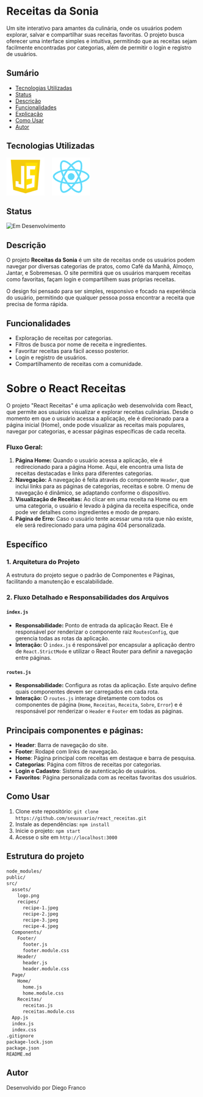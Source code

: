 # Receitas da Sonia

Um site interativo para amantes da culinária, onde os usuários podem explorar, salvar e compartilhar suas receitas favoritas. O projeto busca oferecer uma interface simples e intuitiva, permitindo que as receitas sejam facilmente encontradas por categorias, além de permitir o login e registro de usuários.

<!-- ## Interface

<div align="center">
  <img src="img/logo.png" alt="Imagem do Projeto" width="100">
</div> -->

## Sumário

- [Tecnologias Utilizadas](#tecnologias-utilizadas)
- [Status](#status)
- [Descrição](#descrição)
- [Funcionalidades](#funcionalidades)
- [Explicação](#explicação)
- [Como Usar](#como-usar)
- [Autor](#autor)

## Tecnologias Utilizadas

<div style="display: flex; flex-direction: row;">
  <div style="margin-right: 20px; display: flex; justify-content: flex-start;">
    <img src="public/js.png" alt="Logo Linguagem" width="100"/>
  </div>
  <div style="margin-right: 20px; display: flex; justify-content: flex-start;">
    <img src="public/react.png" alt="Logo Linguagem" width="100"/>
  </div>
</div>

## Status

![Em Desenvolvimento](http://img.shields.io/static/v1?label=STATUS&message=EM%20DESENVOLVIMENTO&color=RED&style=for-the-badge)

## Descrição

O projeto **Receitas da Sonia** é um site de receitas onde os usuários podem navegar por diversas categorias de pratos, como Café da Manhã, Almoço, Jantar, e Sobremesas. O site permitirá que os usuários marquem receitas como favoritas, façam login e compartilhem suas próprias receitas.

O design foi pensado para ser simples, responsivo e focado na experiência do usuário, permitindo que qualquer pessoa possa encontrar a receita que precisa de forma rápida.

## Funcionalidades

- Exploração de receitas por categorias.
- Filtros de busca por nome de receita e ingredientes.
- Favoritar receitas para fácil acesso posterior.
- Login e registro de usuários.
- Compartilhamento de receitas com a comunidade.

# Sobre o React Receitas

O projeto "React Receitas" é uma aplicação web desenvolvida com React, que permite aos usuários visualizar e explorar receitas culinárias. Desde o momento em que o usuário acessa a aplicação, ele é direcionado para a página inicial (Home), onde pode visualizar as receitas mais populares, navegar por categorias, e acessar páginas específicas de cada receita.

### Fluxo Geral:

1. **Página Home:** Quando o usuário acessa a aplicação, ele é redirecionado para a página Home. Aqui, ele encontra uma lista de receitas destacadas e links para diferentes categorias.
2. **Navegação:** A navegação é feita através do componente `Header`, que inclui links para as páginas de categorias, receitas e sobre. O menu de navegação é dinâmico, se adaptando conforme o dispositivo.
3. **Visualização de Receitas:** Ao clicar em uma receita na Home ou em uma categoria, o usuário é levado à página da receita específica, onde pode ver detalhes como ingredientes e modo de preparo.
4. **Página de Erro:** Caso o usuário tente acessar uma rota que não existe, ele será redirecionado para uma página 404 personalizada.

## Específico

### 1. Arquitetura do Projeto

A estrutura do projeto segue o padrão de Componentes e Páginas, facilitando a manutenção e escalabilidade.

### 2. Fluxo Detalhado e Responsabilidades dos Arquivos

#### `index.js`

- **Responsabilidade:** Ponto de entrada da aplicação React. Ele é responsável por renderizar o componente raiz `RoutesConfig`, que gerencia todas as rotas da aplicação.
- **Interação:** O `index.js` é responsável por encapsular a aplicação dentro de `React.StrictMode` e utilizar o React Router para definir a navegação entre páginas.

#### `routes.js`

- **Responsabilidade:** Configura as rotas da aplicação. Este arquivo define quais componentes devem ser carregados em cada rota.
- **Interação:** O `routes.js` interage diretamente com todos os componentes de página (`Home`, `Receitas`, `Receita`, `Sobre`, `Error`) e é responsável por renderizar o `Header` e `Footer` em todas as páginas.

## Principais componentes e páginas:

- **Header**: Barra de navegação do site.
- **Footer**: Rodapé com links de navegação.
- **Home**: Página principal com receitas em destaque e barra de pesquisa.
- **Categorias**: Página com filtros de receitas por categorias.
- **Login e Cadastro**: Sistema de autenticação de usuários.
- **Favoritos**: Página personalizada com as receitas favoritas dos usuários.

## Como Usar

1. Clone este repositório: `git clone https://github.com/seuusuario/react_receitas.git`
2. Instale as dependências: `npm install`
3. Inicie o projeto: `npm start`
4. Acesse o site em `http://localhost:3000`

## Estrutura do projeto

```
node_modules/
public/
src/
  assets/
    logo.png
    recipes/
      recipe-1.jpeg
      recipe-2.jpeg
      recipe-3.jpeg
      recipe-4.jpeg
  Components/
    Footer/
      footer.js
      footer.module.css
    Header/
      header.js
      header.module.css
  Page/
    Home/
      home.js
      home.module.css
    Receitas/
      receitas.js
      receitas.module.css
  App.js
  index.js
  index.css
.gitignore
package-lock.json
package.json
README.md
```

## Autor

Desenvolvido por Diego Franco
